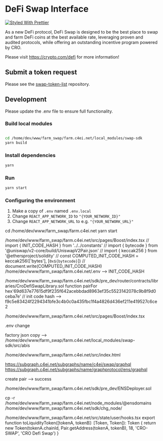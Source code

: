 # DeFi Swap Interface

[![Styled With Prettier](https://img.shields.io/badge/code_style-prettier-ff69b4.svg)](https://prettier.io/)

As a new DeFi protocol, DeFi Swap is designed to be the best place to swap and farm DeFi coins at the best available rate, leveraging proven and audited protocols, while offering an outstanding incentive program powered by CRO.

Please visit https://crypto.com/defi for more information!

## Submit a token request

Please see the [swap-token-list](https://github.com/crypto-com/swap-token-list) repository.

## Development

Please update the .env file to ensure full functionality.

### Build local modules

```bash

cd /home/dev/www/farm_swap/farm.c4ei.net/local_modules/swap-sdk
yarn build
```

### Install dependencies

```bash
yarn
```

### Run

```bash
yarn start
```

### Configuring the environment

1. Make a copy of `.env` named `.env.local`
2. Change `REACT_APP_NETWORK_ID` to `"{YOUR_NETWORK_ID}"`
3. Change `REACT_APP_NETWORK_URL` to e.g. `"{YOUR_NETWORK_URL}"` 

cd /home/dev/www/farm_swap/farm.c4ei.net
yarn start

/home/dev/www/farm_swap/farm.c4ei.net/src/pages/Boost/index.tsx
// import { INIT_CODE_HASH } from '../../constants'
// import { bytecode } from '@uniswap/v2-core/build/UniswapV2Pair.json'
// import { keccak256 } from '@ethersproject/solidity'
// const COMPUTED_INIT_CODE_HASH = keccak256(['bytes'], [`0x${bytecode}`])
// document.write(COMPUTED_INIT_CODE_HASH)
/home/dev/www/farm_swap/farm.c4ei.net/.env --> INIT_CODE_HASH


/home/dev/www/farm_swap/farm.c4ei.net/sdk/pre_dev/router/contracts/libraries/CroDefiSwapLibrary.sol
function pairFor
hex'69d637e77615df9f235f642acebbdad8963ef35c5523142078c9b8f9d0ceba7e' // init code hash
--> f9c5e83424f2294341bfe3c4b0c0a435fbc1f4a4826d436ef211e419527c6ce2

/home/dev/www/farm_swap/farm.c4ei.net/src/pages/Boost/index.tsx

.env change 

factory json copy --> 
/home/dev/www/farm_swap/farm.c4ei.net/local_modules/swap-sdk/src/abis

/home/dev/www/farm_swap/farm.c4ei.net/src/index.html
<meta http-equiv="Content-Security-Policy" content="upgrade-insecure-requests">
<meta http-equiv="Access-Control-Allow-Origin" content="*" />


https://subgraph.c4ei.net/subgraphs/name/c4ei/swap/graphql
https://subgraph.c4ei.net/subgraphs/name/graphprotocol/ens/graphql

create pair --> success


/home/dev/www/farm_swap/farm.c4ei.net/sdk/pre_dev/ENSDeployer.sol

cp -r /home/dev/www/farm_swap/farm.c4ei.net/node_modules/@ensdomains /home/dev/www/farm_swap/farm.c4ei.net/sdk/chg_node/


/home/dev/www/farm_swap/farm.c4ei.net/src/state/user/hooks.tsx
export function toLiquidityToken([tokenA, tokenB]: [Token, Token]): Token {
  return new Token(tokenA.chainId, Pair.getAddress(tokenA, tokenB), 18, 'CRO-SWAP', 'CRO Defi Swap')
}

